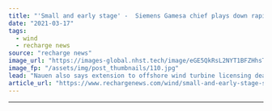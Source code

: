 ```yaml
---
title: "'Small and early stage' -  Siemens Gamesa chief plays down rapid offshore wind boom in Spain"
date: "2021-03-17"
tags: 
  - wind
  - recharge news
source: "recharge news"
image_url: "https://images-global.nhst.tech/image/eGE5QkRsL2NYT1BFZHhsTnJsQ1RKZmRoNmRiZi8zOGtlTUIyRllFVXZJZz0=/nhst/binary/d242e566988ed9e2a0a986cc4fec340f"
image_fp: "/assets/img/post_thumbnails/110.jpg"
lead: "Nauen also says extension to offshore wind turbine licensing deal with Shanghai Electric to cover larger machines likely"
article_url: "https://www.rechargenews.com/wind/small-and-early-stage-siemens-gamesa-chief-plays-down-rapid-offshore-wind-boom-in-spain/2-1-982538"
---
```


---

